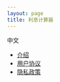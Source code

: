 ```yaml
---
layout: page
title: 利息计算器
---
```

中文
- [介绍](/interest-calculator/introduction.html)
- [用户协议](/interest-calculator/user-agreement.html)
- [隐私政策](/interest-calculator/privacy-policy.html)

